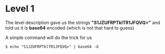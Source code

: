 # Level 1

The level description gave us the strings **"S1JZUFRPTklTR1JFQVQ="** and told us it is **base64** encoded (which is not that hard to guess)

A simple command will do the trick for us

```console
$ echo "S1JZUFRPTklTR1JFQVQ=" | base64 -d
```